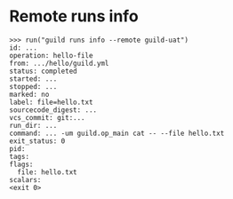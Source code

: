 # Remote runs info

    >>> run("guild runs info --remote guild-uat")
    id: ...
    operation: hello-file
    from: .../hello/guild.yml
    status: completed
    started: ...
    stopped: ...
    marked: no
    label: file=hello.txt
    sourcecode_digest: ...
    vcs_commit: git:...
    run_dir: ...
    command: ... -um guild.op_main cat -- --file hello.txt
    exit_status: 0
    pid:
    tags:
    flags:
      file: hello.txt
    scalars:
    <exit 0>

